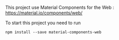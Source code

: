 This project use Material Components for the Web :
https://material.io/components/web/

To start this project you need to run 

    npm install --save material-components-web 